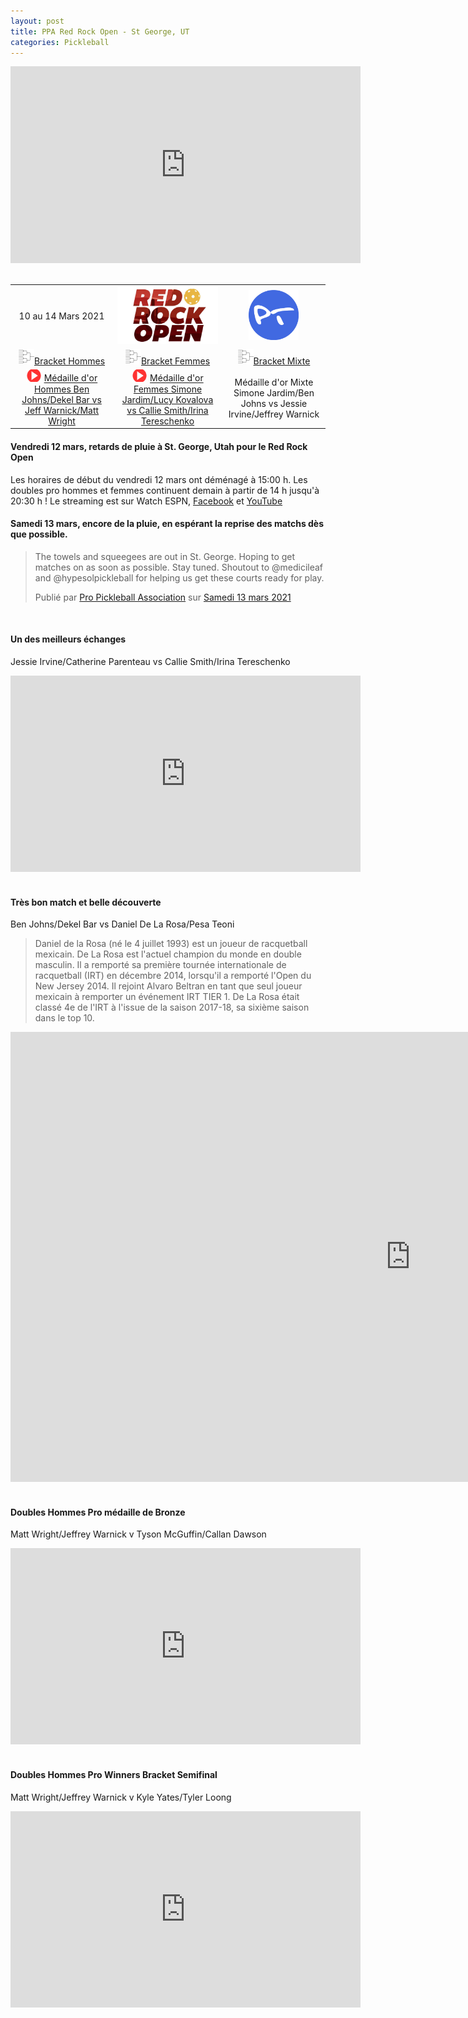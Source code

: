 ```yaml
---
layout: post
title: PPA Red Rock Open - St George, UT
categories: Pickleball
---
```


<div class="videoWrapper">
    <iframe src="https://www.facebook.com/plugins/video.php?height=315&href=https%3A%2F%2Fwww.facebook.com%2FOfficialPPATour%2Fvideos%2F481716316508633%2F&show_text=false&width=560" width="560" height="315" style="border:none;overflow:hidden" scrolling="no" frameborder="0" allowfullscreen="true" allow="autoplay; clipboard-write; encrypted-media; picture-in-picture; web-share" allowFullScreen="true"></iframe>
</div>

<br>

<table>
    <tr>
        <td> 
            <div style="text-align: center">
                10 au 14 Mars 2021
            </div>
        </td>
        <td>
            <div style="text-align: center">
                <a href="https://www.ppatour.com/"><img src="/images/redrockopen.jpg" alt="ppatour.com" width="180"/></a>
            </div>
        </td>
        <td>
            <div style="text-align: center">  
                <a href="https://www.pickleballtournaments.com/tournamentinfo.pl?tid=4584"><img src="/images/pt.png" alt="pickleballtournaments.com" width="80"/></a>
            </div>
        </td>
    </tr>
        <tr>
        <td>
            <div style="text-align: center">
                <img src="/images/bracket.png" width="25"/><a href="https://www.pickleballtournaments.com/Tournaments/UT/2021_RedRock/MDO_91.htm">Bracket Hommes</a>
            </div>
        </td>
        <td>
            <div style="text-align: center">
            <img src="/images/bracket.png" width="25"/><a href="https://www.pickleballtournaments.com/Tournaments/UT/2021_RedRock/WDO_58.htm">Bracket Femmes</a>
            </div>
        </td>
        <td>
            <div style="text-align: center">
            <img src="/images/bracket.png" width="25"/><a href="https://www.pickleballtournaments.com/Tournaments/UT/2021_RedRock/MXDO_76.htm">Bracket Mixte</a>
            </div>
        </td>
    </tr>
    <tr>
        <td>
            <div style="text-align: center"><img src="/images/play.png" width="25"/>
                <a href="https://www.youtube.com/watch?v=3zlG9PBS4Nc&t=22253s">Médaille d'or Hommes Ben Johns/Dekel Bar vs Jeff Warnick/Matt Wright</a>
            </div>
        </td>
        <td>
            <div style="text-align: center"><img src="/images/play.png" width="25"/>
                <a href="https://www.youtube.com/watch?v=3zlG9PBS4Nc&t=18225s">Médaille d'or Femmes Simone Jardim/Lucy Kovalova vs Callie Smith/Irina Tereschenko</a>
            </div>
        </td>
        <td>
            <div style="text-align: center">
                Médaille d'or Mixte Simone Jardim/Ben Johns vs Jessie Irvine/Jeffrey Warnick
            </div>
        </td>
    </tr><!--
    <tr>
        <td>
            <div style="text-align: center">
                vs 
            </div>
        </td>
        <td>
            <div style="text-align: center">
                vs 
            </div>
        </td>
        <td>
            <div style="text-align: center">
                 vs 
            </div>
        </td>
    </tr>-->
</table>

#### Vendredi 12 mars, retards de pluie à St. George, Utah pour le Red Rock Open
Les horaires de début du vendredi 12 mars ont déménagé à 15:00 h.
Les doubles pro hommes et femmes continuent demain à partir de 14 h jusqu'à 20:30 h ! Le streaming est sur Watch ESPN, <a href="https://www.facebook.com/OfficialPPATour">Facebook</a> et <a href="https://www.youtube.com/c/PPAtour/videos">YouTube</a>

#### Samedi 13 mars, encore de la pluie, en espérant la reprise des matchs dès que possible.

<div id="fb-root"></div>
<script async defer crossorigin="anonymous" src="https://connect.facebook.net/fr_CA/sdk.js#xfbml=1&version=v10.0" nonce="nuCryucA"></script>

<div class="fb-post" data-href="https://www.facebook.com/OfficialPPATour/posts/481883673158564" data-width="500" data-show-text="true"><blockquote cite="https://www.facebook.com/OfficialPPATour/posts/481883673158564" class="fb-xfbml-parse-ignore"><p>The towels and squeegees are out in St. George. Hoping to get matches on as soon as possible. Stay tuned. Shoutout to &#064;medicileaf and &#064;hypesolpickleball for helping us get these courts ready for play.</p>Publié par <a href="https://www.facebook.com/OfficialPPATour/">Pro Pickleball Association</a> sur&nbsp;<a href="https://www.facebook.com/OfficialPPATour/posts/481883673158564">Samedi 13 mars 2021</a></blockquote></div>

<br>

#### Un des meilleurs échanges
Jessie Irvine/Catherine Parenteau vs Callie Smith/Irina Tereschenko
<div class="videoWrapper">
<iframe src="https://www.facebook.com/plugins/video.php?height=314&href=https%3A%2F%2Fwww.facebook.com%2FOfficialPPATour%2Fvideos%2F482423429771255%2F&show_text=false&width=560" width="560" height="314" style="border:none;overflow:hidden" scrolling="no" frameborder="0" allowfullscreen="true" allow="autoplay; clipboard-write; encrypted-media; picture-in-picture; web-share" allowFullScreen="true"></iframe>
</div>

<br>

#### Très bon match et belle découverte
Ben Johns/Dekel Bar vs Daniel De La Rosa/Pesa Teoni

>Daniel de la Rosa (né le 4 juillet 1993) est un joueur de racquetball mexicain. De La Rosa est l'actuel champion du monde en double masculin. Il a remporté sa première tournée internationale de racquetball (IRT) en décembre 2014, lorsqu'il a remporté l'Open du New Jersey 2014. Il rejoint Alvaro Beltran en tant que seul joueur mexicain à remporter un événement IRT TIER 1. De La Rosa était classé 4e de l'IRT à l'issue de la saison 2017-18, sa sixième saison dans le top 10.
<div class="videoWrapper">
<iframe width="1280" height="720" src="https://www.youtube.com/embed/3zlG9PBS4Nc?start=9826" frameborder="0" allow="accelerometer; autoplay; clipboard-write; encrypted-media; gyroscope; picture-in-picture" allowfullscreen></iframe>
</div>

<br>

#### Doubles Hommes Pro médaille de Bronze
Matt Wright/Jeffrey Warnick v Tyson McGuffin/Callan Dawson 

<div class="videoWrapper">
<iframe src="https://www.facebook.com/plugins/video.php?height=314&href=https%3A%2F%2Fwww.facebook.com%2Fmatt.mayfield.98%2Fvideos%2F10224963388847859%2F&show_text=false&width=560" width="560" height="314" style="border:none;overflow:hidden" scrolling="no" frameborder="0" allowfullscreen="true" allow="autoplay; clipboard-write; encrypted-media; picture-in-picture; web-share" allowFullScreen="true"></iframe>
</div>

<br>

#### Doubles Hommes Pro Winners Bracket Semifinal
Matt Wright/Jeffrey Warnick v Kyle Yates/Tyler Loong

<div class="videoWrapper">
<iframe src="https://www.facebook.com/plugins/video.php?height=314&href=https%3A%2F%2Fwww.facebook.com%2Fmatt.mayfield.98%2Fvideos%2F10224961324356248%2F&show_text=false&width=560" width="560" height="314" style="border:none;overflow:hidden" scrolling="no" frameborder="0" allowfullscreen="true" allow="autoplay; clipboard-write; encrypted-media; picture-in-picture; web-share" allowFullScreen="true"></iframe>
</div>